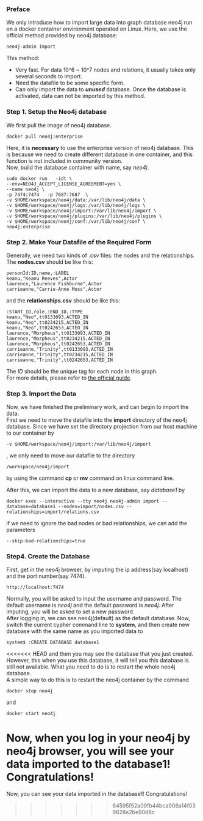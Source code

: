 ### Preface
We only introduce how to import large data into graph database neo4j run on a docker container environment operated on Linux. Here, we use the official method provided by neo4j database:
````
neo4j-admin import
````
This method:
* Very fast. For data 10^6 ~ 10^7 nodes and relations, it usually takes only several seconds to import.
* Need the datafile to be some specific form.
* Can only import the data to __*unused*__ database. Once the database is activated, data can not be imported by this method.  

### Step 1.  Setup the Neo4j database

We first pull the image of neo4j database. 
```
docker pull neo4j:enterprise
```
Here, it is __necessary__ to use the enterprise version of neo4j database. This is because we need to create different database in one container, and this function is not included in community version.  
Now, build the database container with name, say *neo4j*.
```
sudo docker run   -idt \
--env=NEO4J_ACCEPT_LICENSE_AGREEMENT=yes \
--name neo4j \
-p 7474:7474   -p 7687:7687  \
-v $HOME/workspace/neo4j/data:/var/lib/neo4j/data \
-v $HOME/workspace/neo4j/logs:/var/lib/neo4j/logs \
-v $HOME/workspace/neo4j/import:/var/lib/neo4j/import \
-v $HOME/workspace/neo4j/plugins:/var/lib/neo4j/plugins \
-v $HOME/workspace/neo4j/conf:/var/lib/neo4j/conf \
neo4j:enterprise
```

### Step 2. Make Your Datafile of the Required Form
Generally, we need two kinds of .csv files: the nodes and the relationships. 
The __nodes.csv__ should be like this:
```
personId:ID,name,:LABEL
keanu,"Keanu Reeves",Actor
laurence,"Laurence Fishburne",Actor
carrieanne,"Carrie-Anne Moss",Actor
```
and the __relationships.csv__ should be like this:
```
:START_ID,role,:END_ID,:TYPE
keanu,"Neo",tt0133093,ACTED_IN
keanu,"Neo",tt0234215,ACTED_IN
keanu,"Neo",tt0242653,ACTED_IN
laurence,"Morpheus",tt0133093,ACTED_IN
laurence,"Morpheus",tt0234215,ACTED_IN
laurence,"Morpheus",tt0242653,ACTED_IN
carrieanne,"Trinity",tt0133093,ACTED_IN
carrieanne,"Trinity",tt0234215,ACTED_IN
carrieanne,"Trinity",tt0242653,ACTED_IN
```

The *ID* should be the unique tag for each node in this graph.  
For more details, please refer to [the official guide](https://neo4j.com/docs/operations-manual/current/tools/neo4j-admin-import/).

### Step 3. Import the Data

Now, we have finished the preliminary work, and can begin to import the data.  
First we need to move the datafile into the __import__ directory of the neo4j database. Since we have set the directory projection from our host machine to our container by
```
-v $HOME/workspace/neo4j/import:/var/lib/neo4j/import
```
, we only need to move our datafile to the directory

```
/workspace/neo4j/import
```
by using the command __cp__ or  __mv__ command on linux command line.

After this, we can import the data to a new database, say *database1* by
```
docker exec --interactive --tty neo4j neo4j-admin import --database=database1 --nodes=import/nodes.csv --relationships=import/relations.csv

```
if we need to ignore the bad nodes or bad relationships, we can add the parameters
```
--skip-bad-relationships=true
```

### Step4. Create the Database
First, get in the neo4j browser, by imputing the ip address(say localhost) and the port number(say 7474).
```
http://localhost:7474
```
Normally, you will be asked to input the username and password. The default username is *neo4j* and the default password is *neo4j*. After imputing, you will be asked to set a new password.  
After logging in, we can see neo4j(default) as the default database. Now, switch the current cypher command line to __system__, and then create new database with the same name as you imported data to
```
system$ :CREATE DATABASE database1
```
<<<<<<< HEAD
and then you may see the database that you just created. However, this when you use this database, it will tell you this database is still not available. What you need to do is to restart the whole neo4j database.  
A simple way to do this is to restart the neo4j container by the command
```
docker stop neo4j
```
and
```
docker start neo4j
```

Now, when you log in your neo4j by neo4j browser, you will see your data imported to the database1! Congratulations!
=======
Now, you can see your data imported in the database1! Congratulations!
>>>>>>> 64595f52a09fb44bca908a14f039828e2be90d8c

